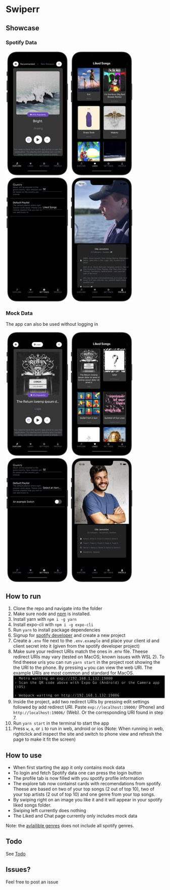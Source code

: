 
# Swiperr
## Showcase
### Spotify Data
<img src="assets/images/readme-images/crop//crop1/showcase8.png" alt="drawing" width="200"/>
<img src="assets/images/readme-images/crop//crop1/showcase5.png" alt="drawing" width="200"/>
<img src="assets/images/readme-images/crop//crop1/showcase6.png" alt="drawing" width="200"/>
<img src="assets/images/readme-images/crop//crop1/showcase7.png" alt="drawing" width="200"/>

### Mock Data
The app can also be used without logging in


<img src="assets/images/readme-images/crop//crop1/showcase1.png" alt="drawing" width="200"/>
<img src="assets/images/readme-images/crop//crop1/showcase2.png" alt="drawing" width="200"/>
<img src="assets/images/readme-images/crop//crop1/showcase3.png" alt="drawing" width="200"/>
<img src="assets/images/readme-images/crop//crop1/showcase4.png" alt="drawing" width="200"/>



## How to run
1. Clone the repo and navigate into the folder
2. Make sure node and [npm](https://docs.npmjs.com/downloading-and-installing-node-js-and-npm) is installed.
3. Install yarn with `npm i -g yarn`
4. Install expo-cli with `npm i -g expo-cli`
5. Run `yarn` to install package dependencies
6. Signup for [spotify developer](https://developer.spotify.com/dashboard/) and create a new project
7. Create a `.env` file next to the `.env.example` and place your client id and client secret into it (given from the spotify developer project)
8. Make sure your redirect URIs match the ones in .env file. Theese redirect URIs may vary (tested on MacOS; known issues with WSL 2). To find theese uris you can run `yarn start` in the project root showing the the URI to the phone. By pressing `w` you can view the web URI. The example URIs are most common and standard for MacOS. ![metro](assets/images/readme-images/metro.png)
9.  Inside the project, add two redirect URIs by pressing edit settings followed by add redirect URI. Paste `exp://localhost:19000/` (Phone) and `http://localhost:19006/` (Web). Or the corresponding URI found in step 7. 
10. Run `yarn start` in the terminal to start the app
11. Press `w`, `a`, or `i` to run in web, android or ios (Note: When running in web, rightclick and inspect the site and switch to phone view and refresh the page to make it fit the screen)

## How to use
- When first starting the app it only contains mock data
- To login and fetch Spotify data one can press the login button
- The profile tab is now filled with you spotify profile information
- The explore tab now containst cards with recomendations from spotify. Theese are based on two of your top songs (2 out of top 10), two of your top artists (2 out of top 10) and one genre from your top songs.
- By swiping right on an image you like it and it will appear in your spotify liked songs folder.
- Swiping left currently does nothing
- The Liked and Chat page currently only includes mock data

Note: the [avlailible genres](https://developer.spotify.com/documentation/web-api/reference/#/operations/get-recommendation-genres) does not include all spotify genres. 

## Todo
See [Todo](Todo.md)

## Issues?
Feel free to post an issue